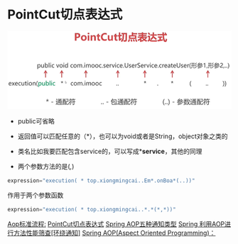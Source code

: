 # PointCut切点表达式
![](media/16185333550548/16185333598133.png)


- public可省略

- 返回值可以匹配任意的（*），也可以为void或者是String，object对象之类的

- 类名比如我要匹配包含service的，可以写成***service**，其他的同理
- 两个参数方法的是(*,*)


```java
expression="execution( * top.xiongmingcai..Em*.onBoa*(..))"
```

作用于两个参数函数
```java
expression="execution( * top.xiongmingcai..*.*(*,*))"
```

[Aop标准流程:](mweblib://16184837619624)
[PointCut切点表达式](mweblib://16185333550548)
[Spring AOP五种通知类型](mweblib://16185346440965)
[Spring 利用AOP进行方法性能筛查[环绕通知]](mweblib://16185605677769)
[Spring AOP(Aspect Oriented Programming)：](mweblib://16184815128666)